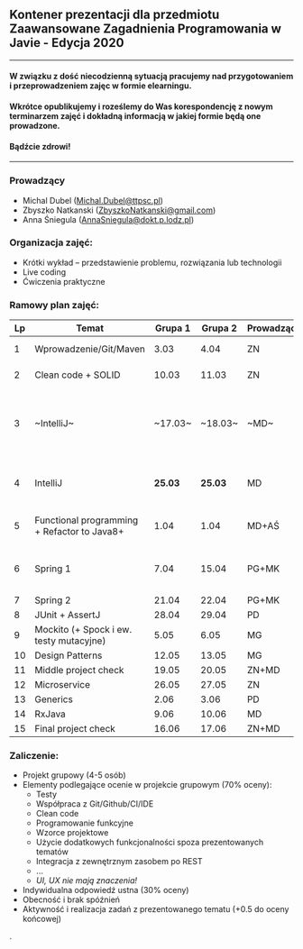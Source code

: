 ## Kontener prezentacji dla przedmiotu Zaawansowane Zagadnienia Programowania w Javie - Edycja 2020

---
#### W związku z dość niecodzienną sytuacją pracujemy nad przygotowaniem i przeprowadzeniem zajęc w formie elearningu.
#### Wkrótce opublikujemy i roześlemy do Was korespondencję z nowym terminarzem zajęć i dokładną informacją w jakiej formie będą one prowadzone. 
#### Bądźcie zdrowi! 
---

### Prowadzący 
- Michal Dubel (Michal.Dubel@ttpsc.pl)
- Zbyszko Natkanski (ZbyszkoNatkanski@gmail.com)
- Anna Śniegula (AnnaSniegula@dokt.p.lodz.pl)

### Organizacja zajęć:
- Krótki wykład – przedstawienie problemu, rozwiązania lub technologii
- Live coding
- Ćwiczenia praktyczne

### Ramowy plan zajęć: 
Lp | Temat | Grupa 1 | Grupa 2 | Prowadzący | Uwagi
--- | --- | --- | --- | --- | --- 
1 | Wprowadzenie/Git/Maven | 3.03 | 4.04 | ZN | [Zadania do wykonania](https://github.com/zzpj/pl-java2020/blob/master/Git-Maven.md)
2 | Clean code + SOLID | 10.03 | 11.03 | ZN | [Zadania do wykonania](https://github.com/zzpj/solid2020)
3 | ~IntelliJ~  | ~17.03~ | ~18.03~ | ~MD~ | Zajęcia odwołane - nowy termin **25.03 godz. 8:00**
4 | IntelliJ | **25.03** | **25.03** | MD | [Spotkanie online MS Teams godz. 8.00](https://teams.microsoft.com/l/meetup-join/19%3ameeting_YjRjNzVjOWUtMmY3NC00NTI5LTgxYWItM2RjZGMxMDdkZWYz%40thread.v2/0?context=%7b%22Tid%22%3a%22d45aa837-ddf8-4961-8af6-240f41de1976%22%2c%22Oid%22%3a%22720fcadd-239e-4413-ad0a-208ce454bb5a%22%7d)
5 | Functional programming + Refactor to Java8+ | 1.04 | 1.04 | MD+AŚ | (Spotkanie online MS Team)
6 | Spring 1  | 7.04 | 15.04 | PG+MK | (Spotkanie online MS Team)/ferie wiosenne
7 | Spring 2 | 21.04 | 22.04 | PG+MK |
8 | JUnit + AssertJ | 28.04 | 29.04 | PD |
9 | Mockito (+ Spock i ew. testy mutacyjne) | 5.05 | 6.05 | MG | 
10 | Design Patterns | 12.05 | 13.05 | MG |
11 | Middle project check | 19.05 | 20.05 | ZN+MD |
12 | Microservice | 26.05 | 27.05 | ZN |
13 | Generics | 2.06 | 3.06 | PD |
14 | RxJava | 9.06 | 10.06 | MD |
15 | Final project check | 16.06 | 17.06 | ZN+MD |


### Zaliczenie:
- Projekt grupowy (4-5 osób)
- Elementy podlegające ocenie w projekcie grupowym (70% oceny):
  - Testy
  - Współpraca z Git/Github/CI/IDE
  - Clean code
  - Programowanie funkcyjne
  - Wzorce projektowe
  - Użycie dodatkowych funkcjonalności spoza prezentowanych tematów
  - Integracja z zewnętrznym zasobem po REST
  - ...
  - *UI, UX nie mają znaczenia!*
- Indywidualna odpowiedź ustna (30% oceny)
- Obecność i brak spóźnień
- Aktywność i realizacja zadań z prezentowanego tematu (+0.5 do oceny końcowej)



.
